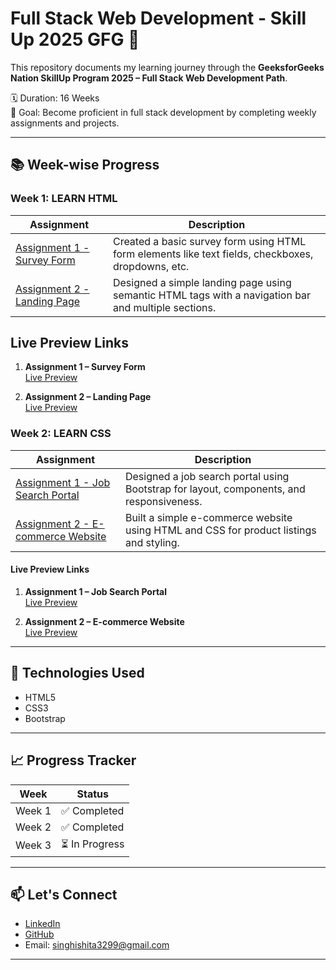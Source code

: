 # Full Stack Web Development - Skill Up 2025 GFG 🚀

This repository documents my learning journey through the **GeeksforGeeks Nation SkillUp Program 2025 – Full Stack Web Development Path**.

🗓️ Duration: 16 Weeks  
🎯 Goal: Become proficient in full stack development by completing weekly assignments and projects.

---

## 📚 Week-wise Progress

### Week 1: LEARN HTML

| Assignment | Description |
|------------|-------------|
| [Assignment 1 - Survey Form](./Week-01/Assignment-1) | Created a basic survey form using HTML form elements like text fields, checkboxes, dropdowns, etc. |
| [Assignment 2 - Landing Page](./Week-01/Assignment-2) | Designed a simple landing page using semantic HTML tags with a navigation bar and multiple sections. |

## Live Preview Links

1. **Assignment 1 – Survey Form**  
   [Live Preview](https://htmlpreview.github.io/?https://github.com/InsaneIshita/FullStack-SkillUp-GFG/blob/main/Week-01/Assignment-1/survey_form.html)

2. **Assignment 2 – Landing Page**  
   [Live Preview](https://htmlpreview.github.io/?https://github.com/InsaneIshita/FullStack-SkillUp-GFG/blob/main/Week-01/Assignment-2/landing_page.html)

### Week 2: LEARN CSS

| Assignment | Description |
|------------|-------------|
| [Assignment 1 - Job Search Portal](./Week-02/Assignment-1) | Designed a job search portal using Bootstrap for layout, components, and responsiveness. |
| [Assignment 2 - E-commerce Website](./Week-02/Assignment-2) | Built a simple e-commerce website using HTML and CSS for product listings and styling. |

#### Live Preview Links 

1. **Assignment 1 – Job Search Portal**  
   [Live Preview](https://htmlpreview.github.io/?https://github.com/InsaneIshita/FullStack-SkillUp-GFG/blob/main/Week-02/Assignment-1/job_portal.html)

2. **Assignment 2 – E-commerce Website**  
   [Live Preview](https://htmlpreview.github.io/?https://github.com/InsaneIshita/FullStack-SkillUp-GFG/blob/main/Week-02/Assignment-2/index.html)

---

## 📌 Technologies Used

- HTML5  
- CSS3  
- Bootstrap
  
---

## 📈 Progress Tracker

| Week | Status |
|------|--------|
| Week 1 | ✅ Completed |
| Week 2 | ✅ Completed |
| Week 3 | ⏳ In Progress |


---

## 📫 Let's Connect

- [LinkedIn](https://www.linkedin.com/in/ishitasingh3299/)
- [GitHub](https://github.com/InsaneIshita)
- Email: singhishita3299@gmail.com 

---
